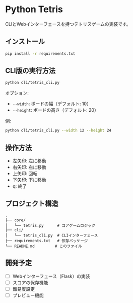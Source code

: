 # Python Tetris

CLIとWebインターフェースを持つテトリスゲームの実装です。

## インストール

```bash
pip install -r requirements.txt
```

## CLI版の実行方法

```bash
python cli/tetris_cli.py
```

オプション:
- `--width`: ボードの幅（デフォルト: 10）
- `--height`: ボードの高さ（デフォルト: 20）

例:
```bash
python cli/tetris_cli.py --width 12 --height 24
```

## 操作方法

- 左矢印: 左に移動
- 右矢印: 右に移動
- 上矢印: 回転
- 下矢印: 下に移動
- q: 終了

## プロジェクト構造

```
.
├── core/
│   └── tetris.py      # コアゲームロジック
├── cli/
│   └── tetris_cli.py  # CLIインターフェース
├── requirements.txt   # 依存パッケージ
└── README.md         # このファイル
```

## 開発予定

- [ ] Webインターフェース（Flask）の実装
- [ ] スコアの保存機能
- [ ] 難易度設定
- [ ] プレビュー機能 